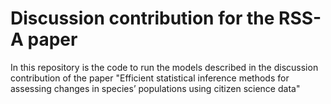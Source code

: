 # Discussion contribution for the RSS-A paper 

In this repository is the code to run the models described in the discussion contribution of the paper "Efficient statistical inference methods for assessing
changes in species’ populations using citizen science data" 
